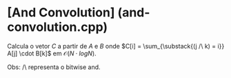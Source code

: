 # [And Convolution] (and-convolution.cpp)

Calcula o vetor $C$ a partir de $A$ e $B$ onde $C[i] = \sum_{\substack{(j /\ k) = i}} A[j] \cdot B[k]$ em $\mathcal{O}(N \cdot logN)$.

Obs: /\ representa o bitwise and.
